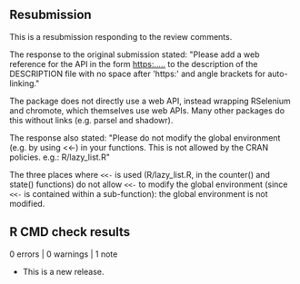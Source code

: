 ## Resubmission
This is a resubmission responding to the review comments.

The response to the original submission stated:
"Please add a web reference for the API in the form <https:.....> to the description 
of the DESCRIPTION file with no space after 'https:' and angle brackets for auto-linking."

The package does not directly use a web API, instead wrapping RSelenium and chromote,
which themselves use web APIs. Many other packages do this without links (e.g. parsel
and shadowr).

The response also stated:
"Please do not modify the global environment (e.g. by using <<-) in your functions.
This is not allowed by the CRAN policies. e.g.: R/lazy_list.R"

The three places where `<<-` is used (R/lazy_list.R, in the counter() and state()
functions) do not allow `<<-` to modify the global environment (since `<<-` is
contained within a sub-function): the global environment is not modified.

## R CMD check results

0 errors | 0 warnings | 1 note

* This is a new release.
